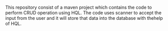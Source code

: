 This repository consist of a maven project which contains the code to perform CRUD operation using HQL.
The code uses scanner to accept the input from the user and it will store that data into the database with thehelp of HQL.
